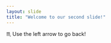 ```yaml
---
layout: slide
title: "Welcome to our second slide!"
---
```

:scorpius:
Use the left arrow to go back!
